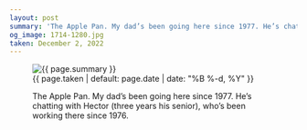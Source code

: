 ```yaml
---
layout: post
summary: 'The Apple Pan. My dad’s been going here since 1977. He’s chatting with Hector (three years his senior), who’s been working there since 1976.'
og_image: 1714-1280.jpg
taken: December 2, 2022
---
```


<figure class="post" data-src="{{ site.assets_url }}/{{ page.og_image }}">
<img alt="{{ page.summary }}" sizes="(min-width: 700px) 50vw, calc(100vw - 2rem)" src="{{ site.assets_url }}/1714-640.jpg" srcset="{{ site.assets_url }}/1714-320.jpg 320w, {{ site.assets_url }}/1714-640.jpg 640w, {{ site.assets_url }}/1714-960.jpg 960w, {{ site.assets_url }}/1714-1280.jpg 1280w"/>
<figcaption>
<time>{{ page.taken | default: page.date | date: "%B %-d, %Y" }}</time>
<p>The Apple Pan. My dad’s been going here since 1977. He’s chatting with Hector (three years his senior), who’s been working there since 1976.</p>
</figcaption>
</figure>
